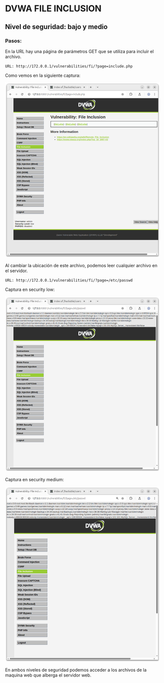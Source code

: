 
# DVWA FILE INCLUSION

## Nivel de seguridad: bajo y medio


### Pasos:

En la URL hay una página de parámetros GET que se utiliza para incluir el archivo.
```
URL: http://172.0.0.1/vulnerabilities/fi/?page=include.php
```

Como vemos en la siguiente captura:

![Pagina de Inicio](./Imagenes/Primera_pagina.png)

Al cambiar la ubicación de este archivo, podemos leer cualquier archivo en el servidor.
```
URL: http://172.0.0.1/vulnerabilities/fi/?page=/etc/passwd
```
Captura en security low:

![Captura de Resultado en low](./Imagenes/Resultado_low.png)

Captura en security medium:

![Captura de Resultado en low](./Imagenes/Resultado_medium.png)

En ambos niveles de seguridad podemos acceder a los archivos de la maquina web que alberga el servidor web.